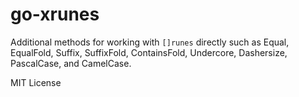 # go-xrunes

Additional methods for working with `[]runes` directly such as Equal, EqualFold, Suffix, SuffixFold,
ContainsFold, Undercore, Dashersize, PascalCase, and CamelCase.

MIT License